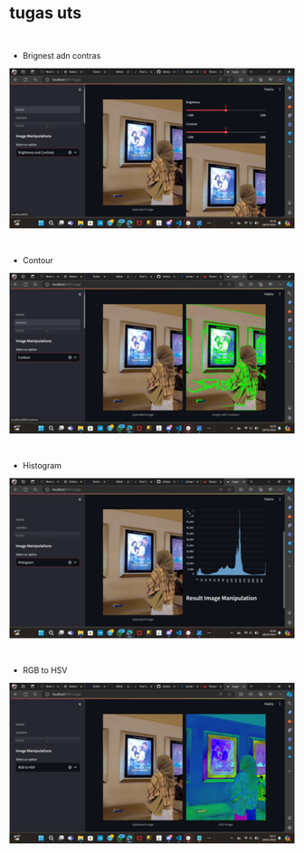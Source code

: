 # tugas uts

<br>

- Brignest adn contras
  <br>

![img](./img/Brignest%20and%20Contras.png)

<br>

- Contour
  <br>

![img](./img/Contour.png)

<br>

- Histogram
  <br>

![img](./img/Histogram.png)

<br>

- RGB to HSV
  <br>

![img](./img/RGB%20to%20HSV.png)
